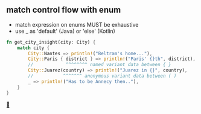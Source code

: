 ## match control flow with enum

* match expression on enums MUST be exhaustive
* use _ as 'default' (Java) or 'else' (Kotlin)

```Rust
fn get_city_insight(city: City) {
    match city {
        City::Nantes => println!("Beltram's home..."),
        City::Paris { district } => println!("Paris' {}th", district),
        //            ^^^^^^^^ named variant data between { }
        City::Juarez(country) => println!("Juarez in {}", country),
        //           ^^^^^^^ anonymous variant data between ( )
        _ => println!("Has to be Annecy then.."),
    }
}
```

[📒](https://doc.rust-lang.org/book/ch06-02-match.html)